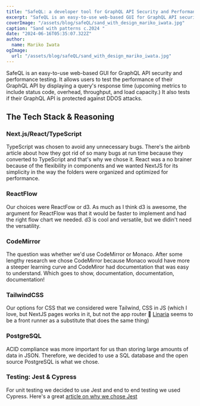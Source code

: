 ```yaml
---
title: "SafeQL: a developer tool for GraphQL API Security and Performance Testing"
excerpt: "SafeQL is an easy-to-use web-based GUI for GraphQL API security and performance testing. It allows users to test the performance of their GraphQL API by displaying a query's response time (upcoming metrics to include status code, overhead, throughput, and load capacity.) It also tests if their GraphQL API is protected against DDOS attacks."
coverImage: "/assets/blog/safeQL/sand_with_design_mariko_iwata.jpg"
caption: "Sand with patterns c.2024 "
date: "2024-06-16T05:35:07.322Z"
author:
  name: Mariko Iwata
ogImage:
  url: "/assets/blog/safeQL/sand_with_design_mariko_iwata.jpg"
---
```


SafeQL is an easy-to-use web-based GUI for GraphQL API security and performance testing. It allows users to test the performance of their GraphQL API by displaying a query's response time (upcoming metrics to include status code, overhead, throughput, and load capacity.) It also tests if their GraphQL API is protected against DDOS attacks.

## The Tech Stack & Reasoning

### Next.js/React/TypeScript
TypeScript was chosen to avoid any unnecessary bugs. There's the airbnb article about how they got rid of so many bugs at run time because they converted to TypeScript and that's why we chose it. React was a no brainer because of the flexibility in components and we wanted NextJS for its simplicity in the way the folders were organized and optimized for performance.

### ReactFlow
Our choices were ReactFow or d3. As much as I think d3 is awesome, the argument for ReactFlow was that it would be faster to implement and had the right flow chart we needed. d3 is cool and versatile, but we didin't need the versatility.

### CodeMirror
The question was whether we'd use CodeMirror or Monaco. After some lengthy research we chose CodeMirror because Monaco would have more a steeper learning curve and CodeMiror had documentation that was easy to understand. Which goes to show, documentation, documentation, documentation!

### TailwindCSS
Our options for CSS that we considered were Tailwind, CSS in JS (which I love, but NextJS pages works in it, but not the app router 🥺 [Linaria](https://github.com/callstack/linaria) seems to be a front runner as a substitute that does the same thing)

### PostgreSQL
ACID compliance was more important for us than storing large amounts of data in JSON. Therefore, we decided to use a SQL database and the open source PostgreSQL is what we chose.

### Testing: Jest & Cypress
For unit testing we decided to use Jest and end to end testing we used Cypress. Here's a great [article on why we chose Jest](https://www.linkedin.com/pulse/pros-cons-different-test-tools-jest-craig-risi/)